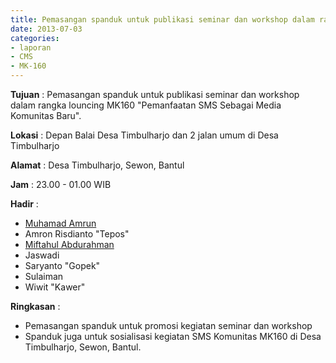 ```yaml
---
title: Pemasangan spanduk untuk publikasi seminar dan workshop dalam rangka louncing MK160 "Pemanfaatan SMS Sebagai Media Komunitas Baru".
date: 2013-07-03
categories:
- laporan
- CMS
- MK-160
---
```


**Tujuan** : Pemasangan spanduk untuk publikasi seminar dan workshop dalam rangka louncing MK160 "Pemanfaatan SMS Sebagai Media Komunitas Baru".

**Lokasi** : Depan Balai Desa Timbulharjo dan 2 jalan umum di Desa Timbulharjo 

**Alamat** : Desa Timbulharjo, Sewon, Bantul 

**Jam** : 23.00 - 01.00 WIB 

**Hadir** :
* [Muhamad Amrun](http://wiki.ciptamedia.org/wiki/Muhamad_Amrun)
* Amron Risdianto "Tepos"
* [Miftahul Abdurahman](http://wiki.ciptamedia.org/wiki/Miftahul_Abdurrakhman)
* Jaswadi
* Saryanto "Gopek"
* Sulaiman
* Wiwit "Kawer"

**Ringkasan** :
* Pemasangan spanduk untuk promosi kegiatan seminar dan workshop
* Spanduk juga untuk sosialisasi kegiatan SMS Komunitas MK160 di Desa Timbulharjo, Sewon, Bantul.
